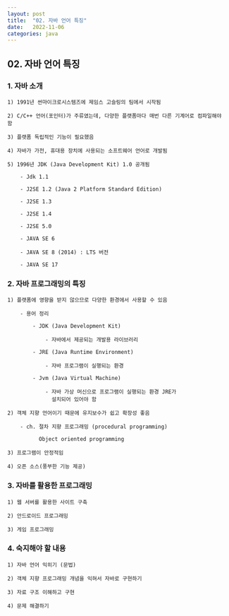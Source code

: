 ```yaml
---
layout: post
title:  "02. 자바 언어 특징"
date:   2022-11-06
categories: java
---
```


## 02. 자바 언어 특징

### 1. 자바 소개

    1) 1991년 썬마이크로시스템즈에 제임스 고슬링의 팀에서 시작됨

    2) C/C++ 언어(포인터)가 주류였는데, 다양한 플랫폼마다 매번 다른 기계어로 컴파일해야 함

    3) 플랫폼 독립적인 기능이 필요했음

    4) 자바가 가전, 휴대용 장치에 사용되는 소프트웨어 언어로 개발됨

    5) 1996년 JDK (Java Development Kit) 1.0 공개됨

        - Jdk 1.1

        - J2SE 1.2 (Java 2 Platform Standard Edition)

        - J2SE 1.3

        - J2SE 1.4

        - J2SE 5.0

        - JAVA SE 6

        - JAVA SE 8 (2014) : LTS 버전

        - JAVA SE 17

###  2. 자바 프로그래밍의 특징

    1) 플랫폼에 영향을 받지 않으므로 다양한 환경에서 사용할 수 있음

        - 용어 정리

            - JDK (Java Development Kit)

                - 자바에서 제공되는 개발용 라이브러리

            - JRE (Java Runtime Environment)

                - 자바 프로그램이 실행되는 환경

            - Jvm (Java Virtual Machine)

                - 자바 가상 머신으로 프로그램이 실행되는 환경 JRE가
                  설치되어 있어야 함

    2) 객체 지향 언어이기 때문에 유지보수가 쉽고 확장성 좋음

        - ch. 절차 지향 프로그래밍 (procedural programming)

              Object oriented programming

    3) 프로그램이 안정적임

    4) 오픈 소스(풍부한 기능 제공)

### 3. 자바를 활용한 프로그래밍

    1) 웹 서버를 활용한 사이트 구축

    2) 안드로이드 프로그래밍

    3) 게임 프로그래밍

### 4. 숙지해야 할 내용

    1) 자바 언어 익히기 (문법)

    2) 객체 지향 프로그래밍 개념을 익혀서 자바로 구현하기

    3) 자료 구조 이해하고 구현

    4) 문제 해결하기